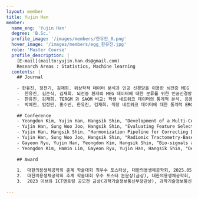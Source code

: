 ```yaml
--- 
layout: member 
title: Yujin Han 
member:
  name_eng: 'Yujin Han'
  degree: 'B.Sc.'
  profile_image: '/images/members/한유진_0.png'
  hover_image: '/images/members/egg_한유진.jpg'
  role: 'Master Course'
  profile_description: |
    [E-mail](mailto:yujin.han.ds@gmail.com)
    Research Areas : Statistics, Machine learning
  contents: |
    ## Journal
    
    - 한유진, 정천기, 김재희. 위상학적 데이터 분석과 인공 신경망을 이용한 뇌전증 MEG 데이터 분류 연구. 응용통계연구. 38(2), 189-204. (2025).
    -  한유진, 김준식, 김재희. 뇌전증 환자의 MEG 데이터에 대한 분류를 위한 인공신경망 적용 연구. 응용통계연구. 37(2), 139-155. (2024).
    -  한유진, 김재희. TERGM 과 SAOM 비교: 학생 네트워크 데이터의 통계적 분석. 응용통계연구. 36(1), 1-19. (2023).
    -  박예진, 엄정민, 홍수빈, 한유진, 김재희. 직장 네트워크 데이터에 대한 통계적 ERGM 분석. 응용통계연구. 35(4), 527-541. (2022).
    
    ## Conference
    - Yeongdon Kim, Yujin Han, Hangsik Shin, "Development of a Multi-Center Polysomnography Dataset for the Evaluation of Sleep Analysis Algorithms", The 56th KIEE Summer Conference, Busan, Korea (Jul. 2025)
    - Yujin Han, Sung Woo Joo, Hangsik Shin, "Evaluating Feature Selection Methods for Radiomic Tractometry in Schizophrenia", The 47th Annual International Conference of the IEEE Engineering in Medicine and Biology Society (EMBC), Copenhagen, Denmark (Jul. 2025)
    - Yujin Han, Hangsik Shin, "Harmonization Pipeline for Correcting Data Discrepancies in Multicenter Radiomic Tractometry Studies", The 65th Korea Society of Medical and Biological Engineering Spring Conference 2025, Lotte Hotel Jeju, Jeju, Korea (May. 2025)
    - Yujin Han, Sung Woo Joo, Hangsik Shin, "Radiomic Tractometry-Based Machine Learning Model for Schizophrenia Classification", The 65th Korea Society of Medical and Biological Engineering Spring Conference 2025, Lotte Hotel Jeju, Jeju, Korea (May. 2025)
    - Gayeon Ryu, Yujin Han, Yeongdon Kim, Hangsik Shin, “Bio-signals and result feature analysis to leverage public polysomnography database integration”, The 64th Korea Society of Medical and Biological Engineering Fall Conference 2024, Swiss Grand Hotel, Seoul, Korea (Nov. 2024)
    - Yeongdon Kim, Hamin Lim, Gayeon Ryu, Yujin Han, Hangsik Shin, "Development of a Real-Time Upper Limb Range of Motion Measurement Method Using a Single Depth Measurement Camera", The 55th KIEE Summer Conference, Jeju, Korea (Jul. 2024)
    
    ## Award
    
    1.  대한의용생체공학회 춘계 학술대회 최우수 포스터상, 대한의용생체공학회, 2025.05
    2.  대한의용생체공학회 추계 학술대회 우수 포스터 논문상(금상), 대한의용생체공학회, 2024.11
    3.  2023 이브와 ICT멘토링 공모전 금상(과학기술정보통신부장관상), 과학기술정보통신부(주최), 정보통신기획평가원(주관), IT여성기업인협회(주관), 2023.12
    
--- 
```

